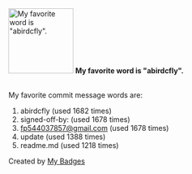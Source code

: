 <img src="https://my-badges.github.io/my-badges/favorite-word.png" alt="My favorite word is &quot;abirdcfly&quot;." title="My favorite word is &quot;abirdcfly&quot;." width="128">
<strong>My favorite word is &quot;abirdcfly&quot;.</strong>
<br><br>

My favorite commit message words are:

1. abirdcfly (used 1682 times)
2. signed-off-by: (used 1678 times)
3. <fp544037857@gmail.com> (used 1678 times)
4. update (used 1388 times)
5. readme.md (used 1218 times)


Created by <a href="https://github.com/my-badges/my-badges">My Badges</a>